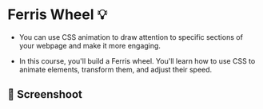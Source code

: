 # Ferris Wheel :bulb:

- You can use CSS animation to draw attention to specific sections of your webpage and make it more engaging.

- In this course, you'll build a Ferris wheel. You'll learn how to use CSS to animate elements, transform them, and adjust their speed.


## :camera_flash: Screenshoot
